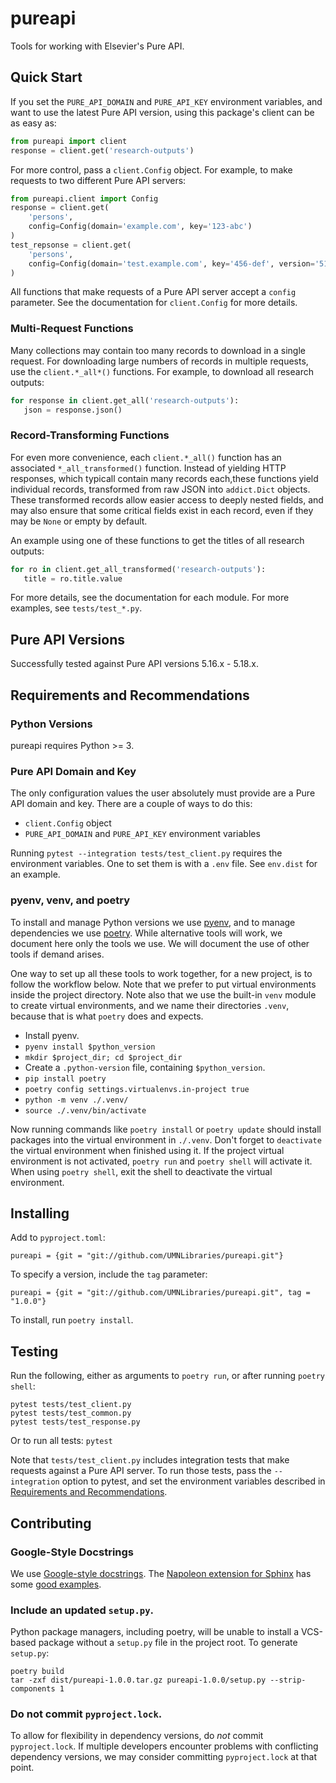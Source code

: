 # pureapi

Tools for working with Elsevier's Pure API.

## Quick Start

If you set the `PURE_API_DOMAIN` and `PURE_API_KEY` environment variables,
and want to use the latest Pure API version, using this package's client
can be as easy as:

```python
from pureapi import client
response = client.get('research-outputs')
```

For more control, pass a `client.Config` object. For example, to make requests
to two different Pure API servers:

```python
from pureapi.client import Config
response = client.get(
    'persons',
    config=Config(domain='example.com', key='123-abc')
)
test_repsonse = client.get(
    'persons',
    config=Config(domain='test.example.com', key='456-def', version='518')
)
```

All functions that make requests of a Pure API server accept a `config`
parameter. See the documentation for `client.Config` for more details.

### Multi-Request Functions

Many collections may contain too many records to download in a single request.
For downloading large numbers of records in multiple requests, use the
`client.*_all*()` functions. For example, to download all research outputs:

```python
for response in client.get_all('research-outputs'):
   json = response.json()
```

### Record-Transforming Functions

For even more convenience, each `client.*_all()` function has an associated
`*_all_transformed()` function. Instead of yielding HTTP responses, which
typicall contain many records each,these functions yield individual records,
transformed from raw JSON into `addict.Dict` objects. These transformed records
allow easier access to deeply nested fields, and may also ensure that some
critical fields exist in each record, even if they may be `None` or empty by
default.

An example using one of these functions to get the titles of all research
outputs:

```python
for ro in client.get_all_transformed('research-outputs'):
   title = ro.title.value
```

For more details, see the documentation for each module. For more examples, see
`tests/test_*.py`.

## Pure API Versions

Successfully tested against Pure API versions 5.16.x - 5.18.x.

## Requirements and Recommendations

### Python Versions

pureapi requires Python >= 3.

### Pure API Domain and Key

The only configuration values the user absolutely must provide are a Pure API
domain and key. There are a couple of ways to do this:
* `client.Config` object
* `PURE_API_DOMAIN` and `PURE_API_KEY` environment variables

Running `pytest --integration tests/test_client.py` requires the environment
variables. One to set them is with a `.env` file. See `env.dist` for an example.

### pyenv, venv, and poetry

To install and manage Python versions we use [pyenv](https://github.com/pyenv/pyenv), and to manage
dependencies we use [poetry](https://poetry.eustace.io/). While alternative tools will work, we document
here only the tools we use. We will document the use of other tools if demand arises.

One way to set up all these tools to work together, for a new project, is to follow the workflow below.
Note that we prefer to put virtual environments inside the project directory. Note also that we use the
built-in `venv` module to create virtual environments, and we name their directories `.venv`, because
that is what `poetry` does and expects.

* Install pyenv.
* `pyenv install $python_version`
* `mkdir $project_dir; cd $project_dir`
* Create a `.python-version` file, containing `$python_version`.
* `pip install poetry`
* `poetry config settings.virtualenvs.in-project true`
* `python -m venv ./.venv/`
* `source ./.venv/bin/activate`

Now running commands like `poetry install` or `poetry update` should install packages into the virtual
environment in `./.venv`. Don't forget to `deactivate` the virtual environment when finished using it.
If the project virtual environment is not activated, `poetry run` and `poetry shell` will activate it.
When using `poetry shell`, exit the shell to deactivate the virtual environment.

## Installing

Add to `pyproject.toml`:

```
pureapi = {git = "git://github.com/UMNLibraries/pureapi.git"}
```

To specify a version, include the `tag` parameter:

```
pureapi = {git = "git://github.com/UMNLibraries/pureapi.git", tag = "1.0.0"}
```

To install, run `poetry install`.

## Testing

Run the following, either as arguments
to `poetry run`, or after running `poetry shell`:

```
pytest tests/test_client.py
pytest tests/test_common.py
pytest tests/test_response.py
```

Or to run all tests: `pytest`

Note that `tests/test_client.py` includes integration tests that make requests
against a Pure API server. To run those tests, pass the `--integration` option
to pytest, and set the environment variables described in
[Requirements and Recommendations](#requirements-and-recommendations).

## Contributing

### Google-Style Docstrings

We use [Google-style docstrings](https://github.com/google/styleguide/blob/gh-pages/pyguide.md#38-comments-and-docstrings).
The [Napoleon extension for Sphinx](https://sphinxcontrib-napoleon.readthedocs.io/en/latest/index.html)
has some [good examples](https://sphinxcontrib-napoleon.readthedocs.io/en/latest/example_google.html#example-google).

### Include an updated `setup.py`.

Python package managers, including poetry, will be unable to install a VCS-based package without a
`setup.py` file in the project root. To generate `setup.py`:

```
poetry build
tar -zxf dist/pureapi-1.0.0.tar.gz pureapi-1.0.0/setup.py --strip-components 1
```

### Do not commit `pyproject.lock`.

To allow for flexibility in dependency versions, do _not_ commit `pyproject.lock`.
If multiple developers encounter problems with conflicting dependency versions, we may
consider committing `pyproject.lock` at that point.
